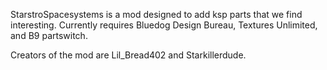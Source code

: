 StarstroSpacesystems is a mod designed to add ksp parts that we find interesting. Currently requires Bluedog Design Bureau, Textures Unlimited, and B9 partswitch.

Creators of the mod are Lil_Bread402 and Starkillerdude.

